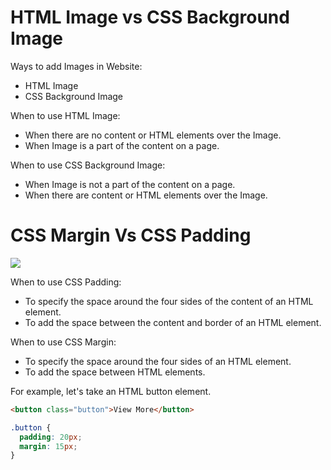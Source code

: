 # HTML Image vs CSS Background Image

Ways to add Images in Website:

- HTML Image
- CSS Background Image

When to use HTML Image:

- When there are no content or HTML elements over the Image.
- When Image is a part of the content on a page.

When to use CSS Background Image:

- When Image is not a part of the content on a page.
- When there are content or HTML elements over the Image.

# CSS Margin Vs CSS Padding

<img src="https://nkb-backend-media-static-tenxiitian.s3.ap-south-1.amazonaws.com/tenxiitian_prod/programs/Tech+Programs/frontend-content/ccbp/questions/static-websites/images/CSS-box-model-image-margin-padding.png"/>

When to use CSS Padding:

- To specify the space around the four sides of the content of an HTML element.
- To add the space between the content and border of an HTML element.

When to use CSS Margin:

- To specify the space around the four sides of an HTML element.
- To add the space between HTML elements.

For example, let's take an HTML button element.

```HTML
<button class="button">View More</button>
```

```CSS
.button {
  padding: 20px;
  margin: 15px;
}
```
